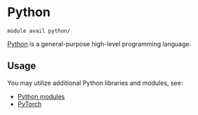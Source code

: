 # Python 

    module avail python/

[Python](https://www.python.org/) is a general-purpose high-level programming language. 

## Usage

You may utilize additional Python libraries and modules, see:

- [Python modules](/software/sw-list/python-modules)
- [PyTorch](/software/sw-list/pytorch)

